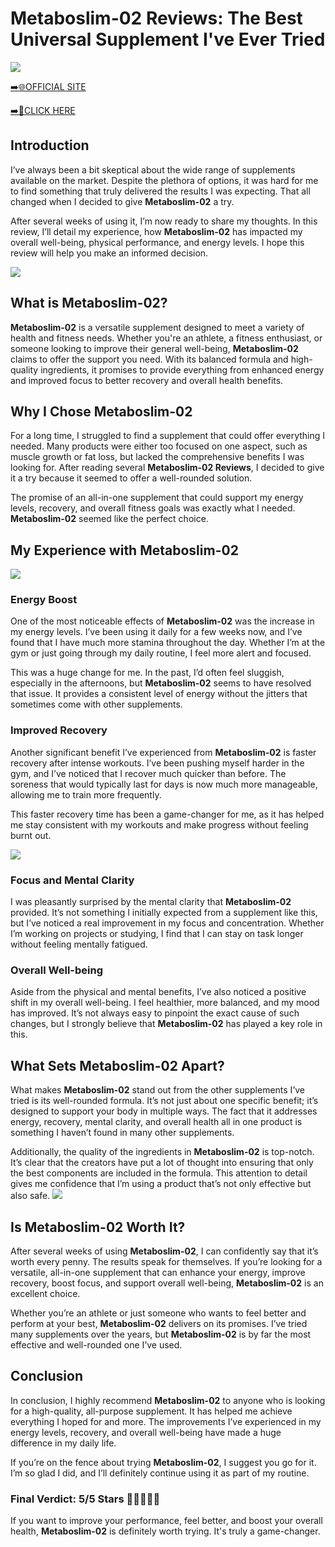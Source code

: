 # Metaboslim-02 Reviews: The Best Universal Supplement I've Ever Tried

[![](https://static.vecteezy.com/system/resources/thumbnails/019/896/014/small/buy-now-gradient-button-with-cart-symbol-buy-now-illustration-png.png)](https://edetoop.top/lander/sugarpreland-1/metaboslim02.html) 

[➡️🌐OFFICIAL SITE](https://edetoop.top/lander/sugarpreland-1/metaboslim02.html) 

[➡️🔗CLICK HERE](https://edetoop.top/lander/sugarpreland-1/metaboslim02.html) 


## Introduction

I’ve always been a bit skeptical about the wide range of supplements available on the market. Despite the plethora of options, it was hard for me to find something that truly delivered the results I was expecting. That all changed when I decided to give **Metaboslim-02** a try.

After several weeks of using it, I’m now ready to share my thoughts. In this review, I’ll detail my experience, how **Metaboslim-02** has impacted my overall well-being, physical performance, and energy levels. I hope this review will help you make an informed decision. 

[![](https://wallpapers.com/images/hd/red-order-now-button-udg4jcj4arvn8b0n-2.png)](https://edetoop.top/lander/sugarpreland-1/metaboslim02.html)  

## What is Metaboslim-02?

**Metaboslim-02** is a versatile supplement designed to meet a variety of health and fitness needs. Whether you're an athlete, a fitness enthusiast, or someone looking to improve their general well-being, **Metaboslim-02** claims to offer the support you need. With its balanced formula and high-quality ingredients, it promises to provide everything from enhanced energy and improved focus to better recovery and overall health benefits.

## Why I Chose Metaboslim-02

For a long time, I struggled to find a supplement that could offer everything I needed. Many products were either too focused on one aspect, such as muscle growth or fat loss, but lacked the comprehensive benefits I was looking for. After reading several **Metaboslim-02 Reviews**, I decided to give it a try because it seemed to offer a well-rounded solution.

The promise of an all-in-one supplement that could support my energy levels, recovery, and overall fitness goals was exactly what I needed. **Metaboslim-02** seemed like the perfect choice.

## My Experience with Metaboslim-02

[![](https://static.vecteezy.com/system/resources/thumbnails/019/896/014/small/buy-now-gradient-button-with-cart-symbol-buy-now-illustration-png.png)](https://edetoop.top/lander/sugarpreland-1/metaboslim02.html)

### Energy Boost

One of the most noticeable effects of **Metaboslim-02** was the increase in my energy levels. I’ve been using it daily for a few weeks now, and I’ve found that I have much more stamina throughout the day. Whether I’m at the gym or just going through my daily routine, I feel more alert and focused.

This was a huge change for me. In the past, I’d often feel sluggish, especially in the afternoons, but **Metaboslim-02** seems to have resolved that issue. It provides a consistent level of energy without the jitters that sometimes come with other supplements.

### Improved Recovery

Another significant benefit I’ve experienced from **Metaboslim-02** is faster recovery after intense workouts. I’ve been pushing myself harder in the gym, and I’ve noticed that I recover much quicker than before. The soreness that would typically last for days is now much more manageable, allowing me to train more frequently.

This faster recovery time has been a game-changer for me, as it has helped me stay consistent with my workouts and make progress without feeling burnt out.

[![](https://wallpapers.com/images/hd/red-order-now-button-udg4jcj4arvn8b0n-2.png)](https://edetoop.top/lander/sugarpreland-1/metaboslim02.html)  

### Focus and Mental Clarity

I was pleasantly surprised by the mental clarity that **Metaboslim-02** provided. It’s not something I initially expected from a supplement like this, but I’ve noticed a real improvement in my focus and concentration. Whether I’m working on projects or studying, I find that I can stay on task longer without feeling mentally fatigued.

### Overall Well-being

Aside from the physical and mental benefits, I’ve also noticed a positive shift in my overall well-being. I feel healthier, more balanced, and my mood has improved. It’s not always easy to pinpoint the exact cause of such changes, but I strongly believe that **Metaboslim-02** has played a key role in this.

## What Sets Metaboslim-02 Apart?

What makes **Metaboslim-02** stand out from the other supplements I’ve tried is its well-rounded formula. It’s not just about one specific benefit; it’s designed to support your body in multiple ways. The fact that it addresses energy, recovery, mental clarity, and overall health all in one product is something I haven’t found in many other supplements.

Additionally, the quality of the ingredients in **Metaboslim-02** is top-notch. It’s clear that the creators have put a lot of thought into ensuring that only the best components are included in the formula. This attention to detail gives me confidence that I’m using a product that’s not only effective but also safe.
[![](https://static.vecteezy.com/system/resources/thumbnails/019/896/014/small/buy-now-gradient-button-with-cart-symbol-buy-now-illustration-png.png)](https://edetoop.top/lander/sugarpreland-1/metaboslim02.html)
## Is Metaboslim-02 Worth It?

After several weeks of using **Metaboslim-02**, I can confidently say that it’s worth every penny. The results speak for themselves. If you’re looking for a versatile, all-in-one supplement that can enhance your energy, improve recovery, boost focus, and support overall well-being, **Metaboslim-02** is an excellent choice.

Whether you’re an athlete or just someone who wants to feel better and perform at your best, **Metaboslim-02** delivers on its promises. I’ve tried many supplements over the years, but **Metaboslim-02** is by far the most effective and well-rounded one I’ve used.

## Conclusion

In conclusion, I highly recommend **Metaboslim-02** to anyone who is looking for a high-quality, all-purpose supplement. It has helped me achieve everything I hoped for and more. The improvements I’ve experienced in my energy levels, recovery, and overall well-being have made a huge difference in my daily life.

If you’re on the fence about trying **Metaboslim-02**, I suggest you go for it. I’m so glad I did, and I’ll definitely continue using it as part of my routine.

### Final Verdict: 5/5 Stars 🌟🌟🌟🌟🌟

If you want to improve your performance, feel better, and boost your overall health, **Metaboslim-02** is definitely worth trying. It's truly a game-changer.
